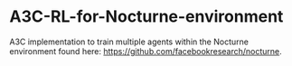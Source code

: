 # A3C-RL-for-Nocturne-environment

A3C implementation to train multiple agents within the Nocturne environment found here: https://github.com/facebookresearch/nocturne.

